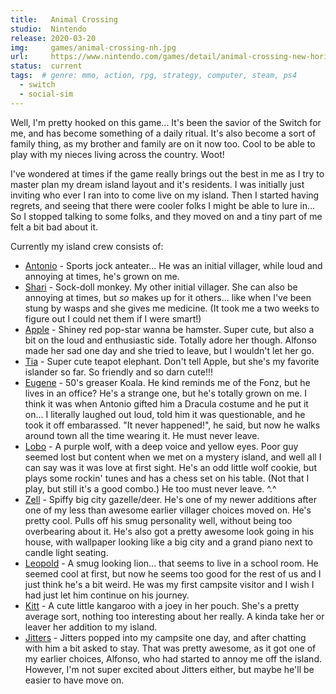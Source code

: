 ```yaml
---
title:   Animal Crossing
studio:  Nintendo
release: 2020-03-20
img:     games/animal-crossing-nh.jpg  
url:     https://www.nintendo.com/games/detail/animal-crossing-new-horizons-switch/
status:  current
tags:  # genre: mmo, action, rpg, strategy, computer, steam, ps4
  - switch
  - social-sim
---
```


Well, I'm pretty hooked on this game... It's been the savior of the Switch for me, and has become something of a daily ritual. It's also become a sort of family thing, as my brother and family are on it now too. Cool to be able to play with my nieces living across the country. Woot!

I've wondered at times if the game really brings out the best in me as I try to master plan my dream island layout and it's residents. I was initially just inviting who ever I ran into to come live on my island. Then I started having regrets, and seeing that there were cooler folks I might be able to lure in... So I stopped talking to some folks, and they moved on and a tiny part of me felt a bit bad about it. 

Currently my island crew consists of:

- [Antonio](https://animalcrossing.fandom.com/wiki/Antonio) - Sports jock anteater... He was an initial villager, while loud and annoying at times, he's grown on me.
- [Shari](https://animalcrossing.fandom.com/wiki/Shari) - Sock-doll monkey. My other initial villager. She can also be annoying at times, but *so* makes up for it others... like when I've been stung by wasps and she gives me medicine. (It took me a two weeks to figure out I could net them if I were smart!) 
- [Apple](https://animalcrossing.fandom.com/wiki/Apple_(villager)) - Shiney red pop-star wanna be hamster. Super cute, but also a bit on the loud and enthusiastic side. Totally adore her though. Alfonso made her sad one day and she tried to leave, but I wouldn't let her go. 
- [Tia](https://animalcrossing.fandom.com/wiki/Tia) - Super cute teapot elephant. Don't tell Apple, but she's my favorite islander so far. So friendly and so darn cute!!!
- [Eugene](https://animalcrossing.fandom.com/wiki/Eugene) - 50's greaser Koala. He kind reminds me of the Fonz, but he lives in an office? He's a strange one, but he's totally grown on me. I think it was when Antonio gifted him a Dracula costume and he put it on... I literally laughed out loud, told him it was questionable, and he took it off embarassed. "It never happened!", he said, but now he walks around town all the time wearing it. He must never leave. 
- [Lobo](https://animalcrossing.fandom.com/wiki/Lobo) - A purple wolf, with a deep voice and yellow eyes. Poor guy seemed lost but content when we met on a mystery island, and well all I can say was it was love at first sight. He's an odd little wolf cookie, but plays some rockin' tunes and has a chess set on his table. (Not that I play, but still it's a good combo.) He too must never leave. ^.^
- [Zell](https://animalcrossing.fandom.com/wiki/Zell) - Spiffy big city gazelle/deer. He's one of my newer additions after one of my less than awesome earlier villager choices moved on. He's pretty cool. Pulls off his smug personality well, without being too overbearing about it. He's also got a pretty awesome look going in his house, with wallpaper looking like a big city and a grand piano next to candle light seating. 
- [Leopold](https://animalcrossing.fandom.com/wiki/Leopold) - A smug looking lion... that seems to live in a school room. He seemed cool at first, but now he seems too good for the rest of us and I just think he's a bit weird. He was my first campsite visitor and I wish I had just let him continue on his journey.
- [Kitt](https://animalcrossing.fandom.com/wiki/Kitt) - A cute little kangaroo with a joey in her pouch. She's a pretty average sort, nothing too interesting about her really. A kinda take her or leaver her addition to my island.
- [Jitters](https://animalcrossing.fandom.com/wiki/Jitters) - Jitters popped into my campsite one day, and after chatting with him a bit asked to stay. That was pretty awesome, as it got one of my earlier choices, Alfonso, who had started to annoy me off the island. However, I'm not super excited about Jitters either, but maybe he'll be easier to have move on.


